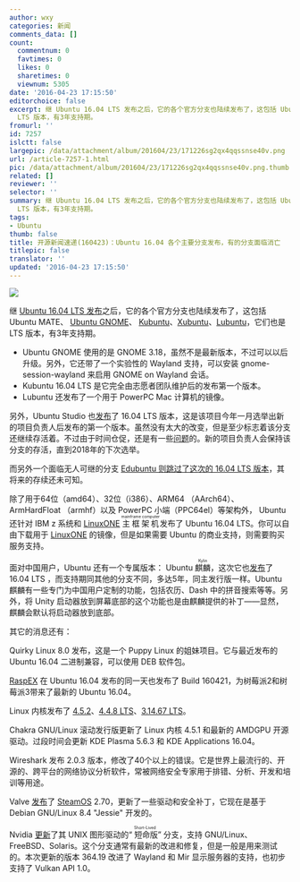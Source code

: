 ```yaml
---
author: wxy
categories: 新闻
comments_data: []
count:
  commentnum: 0
  favtimes: 0
  likes: 0
  sharetimes: 0
  viewnum: 5305
date: '2016-04-23 17:15:50'
editorchoice: false
excerpt: 继 Ubuntu 16.04 LTS 发布之后，它的各个官方分支也陆续发布了，这包括 Ubuntu MATE、 Ubuntu GNOME、  Kubuntu、Xubuntu、Lubuntu，它们也是
  LTS 版本，有3年支持期。
fromurl: ''
id: 7257
islctt: false
largepic: /data/attachment/album/201604/23/171226sg2qx4qqssnse40v.png
url: /article-7257-1.html
pic: /data/attachment/album/201604/23/171226sg2qx4qqssnse40v.png.thumb.jpg
related: []
reviewer: ''
selector: ''
summary: 继 Ubuntu 16.04 LTS 发布之后，它的各个官方分支也陆续发布了，这包括 Ubuntu MATE、 Ubuntu GNOME、  Kubuntu、Xubuntu、Lubuntu，它们也是
  LTS 版本，有3年支持期。
tags:
- Ubuntu
thumb: false
title: 开源新闻速递(160423)：Ubuntu 16.04 各个主要分支发布，有的分支面临消亡
titlepic: false
translator: ''
updated: '2016-04-23 17:15:50'
---
```


![](/data/attachment/album/201604/23/171226sg2qx4qqssnse40v.png)


继 [Ubuntu 16.04 LTS 发布](/article-7254-1.html)之后，它的各个官方分支也陆续发布了，这包括 Ubuntu MATE、 [Ubuntu GNOME](https://wiki.ubuntu.com/XenialXerus/ReleaseNotes/UbuntuGNOME)、 [Kubuntu](http://kubuntu.org/news/kubuntu-16-04-lts-release-anouncement/)、[Xubuntu](http://xubuntu.org/news/xubuntu-16-04-release/)、[Lubuntu](http://lubuntu.me/xenial-released/)，它们也是 LTS 版本，有3年支持期。


* Ubuntu GNOME 使用的是 GNOME 3.18，虽然不是最新版本，不过可以以后升级。另外，它还带了一个实验性的 Wayland 支持，可以安装 gnome-session-wayland 来启用 GNOME on Wayland 会话。
* Kubuntu 16.04 LTS 是它完全由志愿者团队维护后的发布第一个版本。
* Lubuntu 还发布了一个用于 PowerPC Mac 计算机的镜像。


另外，Ubuntu Studio 也[发布](http://ubuntustudio.org/2016/04/new-ubuntu-studio-release-and-new-project-lead/)了 16.04 LTS 版本，这是该项目今年一月选举出新的项目负责人后发布的第一个版本。虽然没有太大的改变，但是至少标志着该分支还继续存活着。不过由于时间仓促，还是有一些[问题](http://wiki.ubuntu.com/XenialXerus/ReleaseNotes/UbuntuStudio)的。新的项目负责人会保持该分支的存活，直到2018年的下次选举。


而另外一个面临无人可继的分支 [Edubuntu 则跳过了这次的 16.04 LTS 版本](/article-7147-1.html)，其将来的存续还未可知。


除了用于64位（amd64）、32位（i386）、ARM64 （AArch64）、 ArmHardFloat （armhf）以及 PowerPC 小端（PPC64el）等架构外， Ubuntu 还针对 IBM z 系统和 [LinuxONE](http://www.ubuntu.com/download/server/linuxone) <ruby> 主框架机 <rp>  （ </rp> <rt>  mainframe computer </rt> <rp>  ） </rp></ruby>发布了 Ubuntu 16.04 LTS。你可以自由下载用于 [LinuxONE](http://www.ubuntu.com/download/server/linuxone) 的镜像，但是如果需要 Ubuntu 的商业支持，则需要购买服务支持。


面对中国用户，Ubuntu 还有一个专属版本： Ubuntu <ruby> 麒麟 <rp>  （ </rp> <rt>  Kylin </rt> <rp>  ） </rp></ruby>，这次它也[发布](/article-7246-1.html)了 16.04 LTS ，而支持期同其他的分支不同，多达5年，同主发行版一样。Ubuntu 麒麟有一些专门为中国用户定制的功能，包括农历、Dash 中的拼音搜索等等。另外，将 Unity 启动器放到屏幕底部的这个功能也是由麒麟提供的补丁——显然，麒麟会默认将启动器放到底部。


其它的消息还有：


Quirky Linux 8.0 发布，这是一个 Puppy Linux 的姐妹项目。它与最近发布的 Ubuntu 16.04 二进制兼容，可以使用 DEB 软件包。


[RaspEX](http://raspex.exton.se/) 在 Ubuntu 16.04 发布的同一天也发布了 Build 160421，为树莓派2和树莓派3带来了最新的 Ubuntu 16.04。


Linux 内核发布了 [4.5.2](http://lkml.iu.edu/hypermail/linux/kernel/1604.2/03488.html)、[4.4.8 LTS](http://lkml.iu.edu/hypermail/linux/kernel/1604.2/03486.html)、[3.14.67 LTS](http://lkml.iu.edu/hypermail/linux/kernel/1604.2/03484.html)。


Chakra GNU/Linux 滚动发行版更新了 Linux 内核 4.5.1 和最新的 AMDGPU 开源驱动。过段时间会更新 KDE Plasma 5.6.3 和 KDE Applications 16.04。


Wireshark 发布 2.0.3 版本，修改了40个以上的错误。它是世界上最流行的、开源的、跨平台的网络协议分析软件，常被网络安全专家用于排错、分析、开发和培训等用途。


Valve [发布](http://steamcommunity.com/groups/steamuniverse/discussions/1/364039531225584589/)了 [SteamOS](http://store.steampowered.com/steamos/) 2.70，更新了一些驱动和安全补丁，它现在是基于 Debian GNU/Linux 8.4 "Jessie" 开发的。


Nvidia [更新](http://www.nvidia.com/download/driverResults.aspx/101818/en-us)了其 UNIX 图形驱动的“<ruby> 短命版 <rp>  （ </rp> <rt>  Short-Lived </rt> <rp>  ） </rp></ruby>” 分支，支持 GNU/Linux、FreeBSD、Solaris。这个分支通常有最新的改进和修复，但是一般是用来测试的。本次更新的版本 364.19 改进了 Wayland 和 Mir 显示服务器的支持，也初步支持了 Vulkan API 1.0。